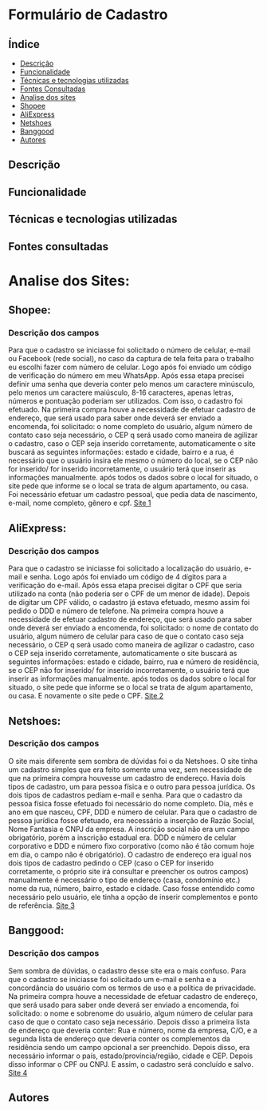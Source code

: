 # Formulário de Cadastro
## Índice 
* [Descrição](#descrição-do-projeto)
* [Funcionalidade](#funcionalidade)
* [Técnicas e tecnologias utilizadas](#técnicas-e-tecnologias-utilizadas)
* [Fontes Consultadas](#fontes-consultadas)
* [Analise dos sites](#analise-dos-sites)
* [Shopee](#shopee)
* [AliExpress](#aliexpress)
* [Netshoes](#netshoes)
* [Banggood](#banggood)
* [Autores](#autores)
## Descrição
## Funcionalidade 
## Técnicas e tecnologias utilizadas
## Fontes consultadas 

# Analise dos Sites:
## Shopee:
### Descrição dos campos 
Para que o cadastro se iniciasse foi solicitado o número de celular, e-mail ou Facebook (rede social), no caso da captura de tela feita para o trabalho eu escolhi fazer com número de celular. Logo após foi enviado um código de verificação do número em meu WhatsApp. Após essa etapa precisei definir uma senha que deveria conter pelo menos um caractere minúsculo, pelo menos um caractere maiúsculo, 8-16 caracteres, apenas letras, números e pontuação poderiam ser utilizados. Com isso, o cadastro foi efetuado. Na primeira compra houve a necessidade de efetuar cadastro de endereço, que será usado para saber onde deverá ser enviado a encomenda, foi solicitado: o nome completo do usuário, algum número de contato caso seja necessário, o CEP q será usado como maneira de agilizar o cadastro, caso o CEP seja inserido corretamente, automaticamente o site buscará as seguintes informações: estado e cidade, bairro e a rua, é necessário que o usuário insira ele mesmo o número do local, se o CEP não for inserido/ for inserido incorretamente, o usuário terá que inserir as informações manualmente. após todos os dados sobre o local for situado, o site pede que informe se o local se trata de algum apartamento, ou casa. Foi necessário efetuar um cadastro pessoal, que pedia data de nascimento, e-mail, nome completo, gênero e cpf.
[Site 1](img/Shopee.png)
## AliExpress:
### Descrição dos campos 
Para que o cadastro se iniciasse foi solicitado a localização do usuário, e-mail e senha. Logo após foi enviado um código de 4 dígitos para a verificação do e-mail. Após essa etapa precisei digitar o CPF que seria utilizado na conta (não poderia ser o CPF de um menor de idade). Depois de digitar um CPF válido, o cadastro já estava efetuado, mesmo assim foi pedido o DDD e número de telefone. Na primeira compra houve a necessidade de efetuar cadastro de endereço, que será usado para saber onde deverá ser enviado a encomenda, foi solicitado: o nome de contato do usuário, algum número de celular para caso de que o contato caso seja necessário, o CEP q será usado como maneira de agilizar o cadastro, caso o CEP seja inserido corretamente, automaticamente o site buscará as seguintes informações: estado e cidade, bairro, rua e número de residência, se o CEP não for inserido/ for inserido incorretamente, o usuário terá que inserir as informações manualmente. após todos os dados sobre o local for situado, o site pede que informe se o local se trata de algum apartamento, ou casa. E novamente o site pede o CPF.
[Site 2](img/AliExpress.png)
## Netshoes:
### Descrição dos campos 
O site mais diferente sem sombra de dúvidas foi o da Netshoes. O site tinha um cadastro simples que era feito somente uma vez, sem necessidade de que na primeira compra houvesse um cadastro de endereço. Havia dois tipos de cadastro, um para pessoa física e o outro para pessoa jurídica. Os dois tipos de cadastros pediam e-mail e senha. Para que o cadastro da pessoa física fosse efetuado foi necessário do nome completo. Dia, mês e ano em que nasceu, CPF, DDD e número de celular. Para que o cadastro de pessoa jurídica fosse efetuado, era necessário a inserção de Razão Social, Nome Fantasia e CNPJ da empresa. A inscrição social não era um campo obrigatório, porém a inscrição estadual era. DDD e número de celular corporativo e DDD e número fixo corporativo (como não é tão comum hoje em dia, o campo não é obrigatório). O cadastro de endereço era igual nos dois tipos de cadastro pedindo o CEP (caso o CEP for inserido corretamente, o próprio site irá consultar e preencher os outros campos) manualmente é necessário o tipo de endereço (casa, condomínio etc.) nome da rua, número, bairro, estado e cidade. Caso fosse entendido como necessário pelo usuário, ele tinha a opção de inserir complementos e ponto de referência.
[Site 3](img/Netshoes.png)
## Banggood:
### Descrição dos campos
Sem sombra de dúvidas, o cadastro desse site era o mais confuso. Para que o cadastro se iniciasse foi solicitado um e-mail e senha e a concordância do usuário com os termos de uso e a política de privacidade. Na primeira compra houve a necessidade de efetuar cadastro de endereço, que será usado para saber onde deverá ser enviado a encomenda, foi solicitado: o nome e sobrenome do usuário, algum número de celular para caso de que o contato caso seja necessário. Depois disso a primeira lista de endereço que deveria conter: Rua e número, nome da empresa, C/O, e a segunda lista de endereço que deveria conter os complementos da residência sendo um campo opcional a ser preenchido. Depois disso, era necessário informar o país, estado/província/região, cidade e CEP. Depois disso informar o CPF ou CNPJ. E assim, o cadastro será concluído e salvo.
[Site 4](img/Banggood.png)
## Autores 
